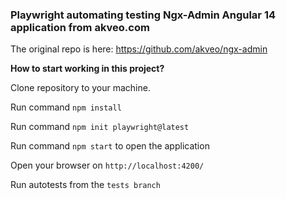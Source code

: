 ### Playwright automating testing Ngx-Admin Angular 14 application from akveo.com

The original repo is here: https://github.com/akveo/ngx-admin

**How to start working in this project?**

Clone repository to your machine.

Run command ```npm install``` 

Run command ```npm init playwright@latest``` 

Run command ```npm start``` to open the application

Open your browser on ```http://localhost:4200/```

Run autotests  from the ```tests branch```
